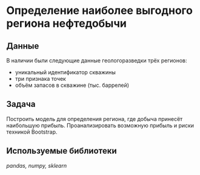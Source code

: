 # Определение наиболее выгодного региона нефтедобычи

## Данные

В наличии были следующие данные геологоразведки трёх регионов:

- уникальный идентификатор скважины
- три признака точек
- объём запасов в скважине (тыс. баррелей)

## Задача

Построить модель для определения региона, где добыча принесёт наибольшую прибыль. Проанализировать возможную прибыль и риски техникой Bootstrap.

## Используемые библиотеки
*pandas, numpy, sklearn*

